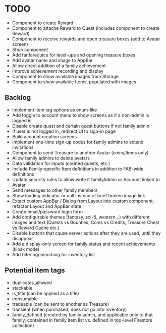 # TODO

- Component to create Reward
- Component to attache Reward to Quest (includes component to create Reward)
- Component to receive rewards and open treasure boxes (add to Avatar screen)
- Shop component
- Add fanfare/juice for level-ups and opening treasure boxes
- Add avatar name and image to AppBar
- Allow direct addition of a family achievement
- Improve achievement recording and display
- Component to show available images from Storage
- Component to show available Items, populated with images

## Backlog

- Implement item tag options as enum-like
- Add toggle to account menu to show screens as if a non-admin is logged in
- Disable create quest and certain quest buttons if not family admin
- If user is not logged in, redirect UI to sign-in page
- Build account creation screens
- Implement one-time sign-up codes for family admins to extend invitations
- Component to send Treasure to another Avatar (coins/items only)
- Allow family admins to delete avatars
- Data validation for inputs (created quests, etc.)
- Include Family-specific Item definitions in addition to FAB-wide definitions
- Update security rules to allow write if familyAdmin or Account linked to Avatar
- Send messages to other family members
- Show loading indicator or null instead of brief broken image link
- Extact custom AppBar / Dialog from Layout into custom component, refactor Layout and AppBar state
- Create email/password login form
- Add configurable themes (fantasy, sci-fi, western...) with different images and text (Quests vs Bounties, Coins vs Credits, Treasure Chest vs Reward Cache etc.)
- Disable buttons that cause server actions after they are used, until they disappear
- Add a display-only screen for family status and recent achievements (kiosk mode)
- Add filtering/searching for inventory list

## Potential item tags

- duplicates_allowed
- stackable
- is_title (can be applied as a title)
- consumable
- tradeable (can be sent to another as Treasure)
- transient (when purchased, does not go into inventory)
- family_defined (created by family admin, and applicable only to that family, contained in family item list vs. defined in top-level Firestore collection)
